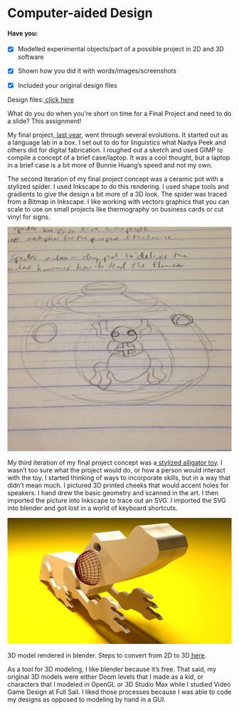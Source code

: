 # Computer-aided Design

#### Have you:

* [x] Modelled experimental objects/part of a possible project in 2D and 3D software

* [x] Shown how you did it with words/images/screenshots

* [x] Included your original design files

Design files:[ click here](/uploads/tamahka.zip)

What do you do when you’re short on time for a Final Project and need to do a slide? This assignment!

My final project,[ last year](/uploads/tamahka.zip), went through several evolutions. It started out as a language lab in a box. I set out to do for linguistics what Nadya Peek and others did for digital fabrication. I roughed out a sketch and used GIMP to compile a concept of a brief case/laptop. It was a cool thought, but a laptop in a brief case is a bit more of Bunnie Huang’s speed and not my own.

The second iteration of my final project concept was a ceramic pot with a stylized spider. I used Inkscape to do this rendering. I used shape tools and gradients to give the design a bit more of a 3D look. The spider was traced from a Bitmap in Inkscape. I like working with vectors graphics that you can scale to use on small projects like thermography on business cards or cut vinyl for signs.

![](/assets/IMG_3590.JPG)

My third iteration of my final project concept was a[ stylized alligator toy](). I wasn’t too sure what the project would do, or how a person would interact with the toy. I started thinking of ways to incorporate skills, but in a way that didn’t mean much. I pictured 3D printed cheeks that would accent holes for speakers. I hand drew the basic geometry and scanned in the art. I then imported the picture into Inkscape to trace out an SVG. I imported the SVG into blender and got lost in a world of keyboard shortcuts.

![](/assets/untitled.png)

3D model rendered in blender. Steps to convert from 2D to 3D[ here]().

As a tool for 3D modeling, I like blender because it’s free. That said, my original 3D models were either Doom levels that I made as a kid, or characters that I modeled in OpenGL or 3D Studio Max while I studied Video Game Design at Full Sail. I liked those processes because I was able to code my designs as opposed to modeling by hand in a GUI.


